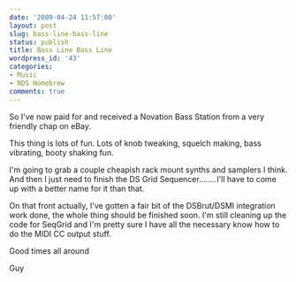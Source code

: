 ```yaml
---
date: '2009-04-24 11:57:00'
layout: post
slug: bass-line-bass-line
status: publish
title: Bass Line Bass Line
wordpress_id: '43'
categories:
- Music
- NDS Homebrew
comments: true
---
```


So I've now paid for and received a Novation Bass Station from a very friendly chap on eBay.







This thing is lots of fun. Lots of knob tweaking, squelch making, bass vibrating, booty shaking fun.







I'm going to grab a couple cheapish rack mount synths and samplers I think. And then I just need to finish the DS Grid Sequencer........I'll have to come up with a better name for it than that.







On that front actually, I've gotten a fair bit of the DSBrut/DSMI integration work done, the whole thing should be finished soon. I'm still cleaning up the code for SeqGrid and I'm pretty sure I have all the necessary know how to do the MIDI CC output stuff.







Good times all around







Guy

